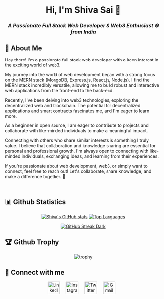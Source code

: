 <h1 align = "center"> Hi, I'm Shiva Sai 👋</h1>
<h3 align = "center"><i>A Passionate <b>Full Stack Web Developer & Web3 Enthusiast 🌐</b> from India 
</em></i></p>
</h3>

## 🚀 About Me
Hey there! I'm a passionate full stack web developer with a keen interest in the exciting world of web3.

My journey into the world of web development began with a strong focus on the MERN stack (MongoDB, Express.js, React.js, Node.js). I find the MERN stack incredibly versatile, allowing me to build robust and interactive web applications from the front-end to the back-end.

Recently, I've been delving into web3 technologies, exploring the decentralized web and blockchain. The potential for decentralized applications and smart contracts fascinates me, and I'm eager to learn more.

As a beginner in open source, I am eager to contribute to projects and collaborate with like-minded individuals to make a meaningful impact.

Connecting with others who share similar interests is something I truly value. I believe that collaboration and knowledge sharing are essential for personal and professional growth. I'm always open to connecting with like-minded individuals, exchanging ideas, and learning from their experiences.

If you're passionate about web development, web3, or simply want to connect, feel free to reach out! Let's collaborate, share knowledge, and make a difference together. 🌟
  
<br/>

## 📊 Github Statistics
<div align="center">
  
[![Shiva's GitHub stats](https://github-readme-stats-git-master-shiva-sai-ssb.vercel.app/api?username=Shiva-Sai-ssb&theme=radical)](https://github.com/Shiva-Sai-ssb/github-readme-stats)
[![Top Languages](https://github-readme-stats-git-master-shiva-sai-ssb.vercel.app/api/top-langs/?username=Shiva-Sai-ssb&theme=radical&line_height=15)](https://github.com/Shiva-Sai-ssb/github-readme-stats)

  [![GitHub Streak Dark](https://streak-stats.demolab.com?user=Shiva-Sai-ssb&theme=radical)](https://git.io/streak-stats)
</div>

## 🏆 Github Trophy

<div align="center">

[![trophy](https://github-profile-trophy.vercel.app/?username=Shiva-Sai-ssb&column=7&theme=radical)](https://github-profile-trophy.vercel.app/?username=Shiva-Sai-ssb&column=7)

</div>

## 🤝 Connect with me

<p align = "center">
    <a href="https://www.linkedin.com/in/Shiva-sai-ssb/" target="_blank"><img alt="LinkedIn" width="40px" src="https://cdn-icons-png.flaticon.com/512/3536/3536505.png"></a> &nbsp&nbsp&nbsp
  <a href="https://www.instagram.com/Shiva_sai_ssb" target="_blank"><img alt="Instagram" width="40px" src="https://cdn-icons-png.flaticon.com/512/1384/1384063.png"></a> &nbsp&nbsp&nbsp
  <a href="https://www.twitter.com/Shivasai_ssb" target="_blank"><img alt="Twitter" width="40px" src="https://cdn-icons-png.flaticon.com/512/3670/3670211.png"></a> &nbsp&nbsp&nbsp
    <a href="mailto:shivasai.bojjalwar07@gmail.com" target="_blank"><img alt="Gmail" width="40px" src="https://cdn-icons-png.flaticon.com/512/5968/5968534.png"></a>&nbsp&nbsp&nbsp

</p> 
